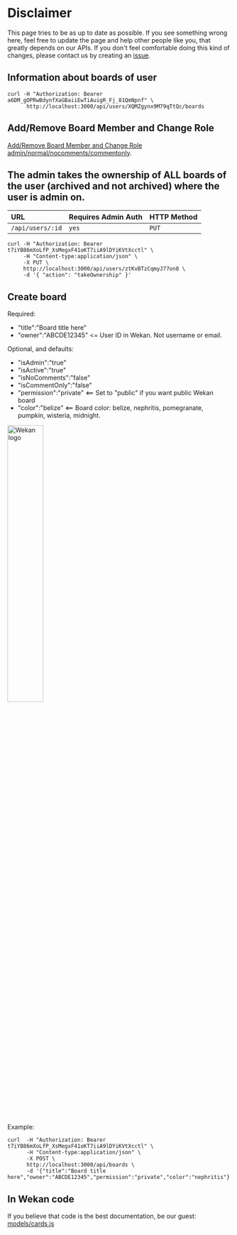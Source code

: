 # Disclaimer

This page tries to be as up to date as possible. If you see something wrong here, feel free to update the page and help other people like you, that greatly depends on our APIs. If you don't feel comfortable doing this kind of changes, please contact us by creating an [issue](https://github.com/wekan/wekan/issues/new).

## Information about boards of user
```
curl -H "Authorization: Bearer a6DM_gOPRwBdynfXaGBaiiEwTiAuigR_Fj_81QmNpnf" \
      http://localhost:3000/api/users/XQMZgynx9M79qTtQc/boards
```

## Add/Remove Board Member and Change Role

[Add/Remove Board Member and Change Role admin/normal/nocomments/commentonly](https://github.com/wekan/wekan/wiki/REST-API-Role).

## The admin takes the ownership of ALL boards of the user (archived and not archived) where the user is admin on.

| URL | Requires Admin Auth | HTTP Method |
| :--- | :--- | :--- |
| `/api/users/:id` | `yes` | `PUT` |

```shell
curl -H "Authorization: Bearer t7iYB86mXoLfP_XsMegxF41oKT7iiA9lDYiKVtXcctl" \
     -H "Content-type:application/json" \
     -X PUT \
     http://localhost:3000/api/users/ztKvBTzCqmyJ77on8 \
     -d '{ "action": "takeOwnership" }'
```

## Create board

Required:
- "title":"Board title here"
- "owner":"ABCDE12345"   <= User ID in Wekan. Not username or email.

Optional, and defaults:
- "isAdmin":"true"
- "isActive":"true"
- "isNoComments":"false"
- "isCommentOnly":"false"
- "permission":"private"   <== Set to "public" if you want public Wekan board
- "color":"belize"        <== Board color: belize, nephritis, pomegranate, pumpkin, wisteria, midnight.

<img src="https://wekan.github.io/board-colors.png" width="40%" alt="Wekan logo" />

Example:
```
curl  -H "Authorization: Bearer t7iYB86mXoLfP_XsMegxF41oKT7iiA9lDYiKVtXcctl" \
      -H "Content-type:application/json" \
      -X POST \
      http://localhost:3000/api/boards \
      -d '{"title":"Board title here","owner":"ABCDE12345","permission":"private","color":"nephritis"}'
```

## In Wekan code

If you believe that code is the best documentation, be our guest: [models/cards.js](https://github.com/wekan/wekan/blob/master/models/boards.js "Board API code")